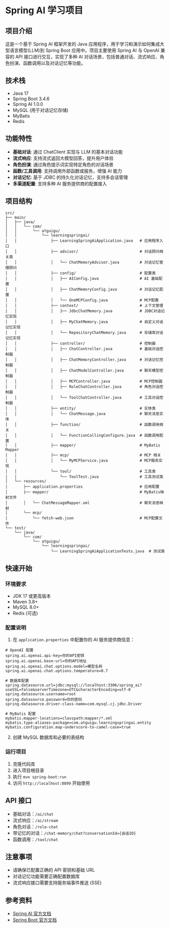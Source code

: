 # Spring AI 学习项目

## 项目介绍

这是一个基于 Spring AI 框架开发的 Java 应用程序，用于学习和演示如何集成大型语言模型(LLM)到 Spring Boot 应用中。项目主要使用 Spring AI 与 OpenAI 兼容的 API 接口进行交互，实现了多种 AI 对话场景，包括普通对话、流式响应、角色扮演、函数调用以及对话记忆等功能。

## 技术栈

- Java 17
- Spring Boot 3.4.6
- Spring AI 1.0.0
- MySQL (用于对话记忆存储)
- MyBatis
- Redis

## 功能特性

- **基础对话**: 通过 ChatClient 实现与 LLM 的基本对话功能
- **流式响应**: 支持流式返回大模型回答，提升用户体验
- **角色扮演**: 通过角色提示词实现特定角色的对话场景
- **函数/工具调用**: 支持调用外部函数或服务，增强 AI 能力
- **对话记忆**: 基于 JDBC 的持久化对话记忆，支持多会话管理
- **多渠道配置**: 支持多种 AI 服务提供商的配置接入

## 项目结构

```
src/
├── main/
│   ├── java/
│   │   └── com/
│   │       └── atguigu/
│   │           └── learningspringai/
│   │               ├── LearningSpringAiApplication.java   # 应用程序入口
│   │               ├── advisor/                           # 对话顾问相关类
│   │               │   └── ChatMemoryAdvisor.java         # 对话记忆管理顾问
│   │               ├── config/                            # 配置类
│   │               │   ├── AIConfig.java                  # AI 基础配置
│   │               │   ├── ChatMemoryConfig.java          # 对话记忆配置
│   │               │   └── OneMCPConfig.java              # MCP配置
│   │               ├── context/                           # 上下文管理
│   │               │   ├── JdbcChatMemory.java            # JDBC对话记忆实现
│   │               │   ├── MyChatMemory.java              # 自定义对话记忆实现
│   │               │   └── RepositoryChatMemory.java      # 存储库对话记忆实现
│   │               ├── controller/                        # 控制器
│   │               │   ├── ChatController.java            # 基础对话控制器
│   │               │   ├── ChatMemoryController.java      # 对话记忆控制器
│   │               │   ├── ChatModelController.java       # 聊天模型控制器
│   │               │   ├── MCPController.java             # MCP控制器
│   │               │   ├── RoleChatController.java        # 角色对话控制器
│   │               │   └── ToolChatController.java        # 工具对话控制器
│   │               ├── entity/                            # 实体类
│   │               │   └── ChatMessage.java               # 聊天消息实体
│   │               ├── function/                          # 函数调用相关
│   │               │   └── FunctionCallingConfigure.java  # 函数调用配置
│   │               ├── mapper/                            # MyBatis Mapper
│   │               ├── mcp/                               # MCP 相关
│   │               │   └── MyMCPService.java              # MCP服务实现
│   │               └── tool/                              # 工具类
│   │                   └── ToolTest.java                  # 工具测试类
│   └── resources/
│       ├── application.properties                         # 应用配置
│       ├── mapper/                                        # MyBatis映射文件
│       │   └── ChatMessageMapper.xml                      # 聊天消息映射
│       └── mcp/
│           └── fetch-web.json                             # MCP配置文件
└── test/
    └── java/
        └── com/
            └── atguigu/
                └── learningspringai/
                    └── LearningSpringAiApplicationTests.java  # 测试类
```

## 快速开始

### 环境要求

- JDK 17 或更高版本
- Maven 3.8+
- MySQL 8.0+
- Redis (可选)

### 配置说明

1. 在 `application.properties` 中配置你的 AI 服务提供商信息：

```properties
# OpenAI 配置
spring.ai.openai.api-key=你的API密钥
spring.ai.openai.base-url=你的API地址
spring.ai.openai.chat.options.model=模型名称
spring.ai.openai.chat.options.temperature=0.7

# 数据库配置
spring.datasource.url=jdbc:mysql://localhost:3306/spring_ai?useSSL=false&serverTimezone=UTC&characterEncoding=utf-8
spring.datasource.username=root
spring.datasource.password=你的密码
spring.datasource.driver-class-name=com.mysql.cj.jdbc.Driver

# MyBatis 配置
mybatis.mapper-locations=classpath:mapper/*.xml
mybatis.type-aliases-package=com.atguigu.learningspringai.entity
mybatis.configuration.map-underscore-to-camel-case=true
```

2. 创建 MySQL 数据库和必要的表结构

### 运行项目

1. 克隆代码库
2. 进入项目根目录
3. 执行 `mvn spring-boot:run`
4. 访问 `http://localhost:8899` 开始使用

## API 接口

- 基础对话：`/ai/chat`
- 流式响应：`/ai/stream`
- 角色对话：`/role-chat`
- 带记忆的对话：`/chat-memory/chat?conversationId={会话ID}`
- 函数调用：`/tool/chat`

## 注意事项

- 请确保已配置正确的 API 密钥和基础 URL
- 对话记忆功能需要正确配置数据库
- 流式响应接口需要支持服务端事件推送 (SSE)

## 参考资料

- [Spring AI 官方文档](https://docs.spring.io/spring-ai/reference/index.html)
- [Spring Boot 官方文档](https://docs.spring.io/spring-boot/docs/current/reference/html/)
